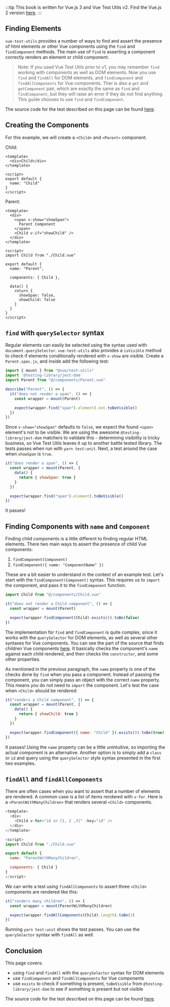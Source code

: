 :::tip This book is written for Vue.js 3 and Vue Test Utils v2.
Find the Vue.js 2 version [here](/).
:::

## Finding Elements

`vue-test-utils` provides a number of ways to find and assert the presence of html elements or other Vue components using the `find` and `findComponent` methods. The main use of `find` is asserting a component correctly renders an element or child component.

> Note: If you used Vue Test Utils prior to v1, you may remember `find` working with components as well as DOM elements. Now you use `find` and `findAll` for DOM elements, and `findComponent` and `findAllComponents` for Vue components. Ther is also a `get` and `getComponent` pair, which are exactly the same as `find` and `findComponent`, but they will raise an error if they do not find anything. This guide chooses to use `find` and `findComponent`.

The source code for the test described on this page can be found [here](https://github.com/lmiller1990/vue-testing-handbook/tree/master/demo-app/tests/unit/Parent.spec.js).

## Creating the Components

For this example, we will create a `<Child>` and `<Parent>` component.

Child: 

```vue
<template>
  <div>Child</div>
</template>

<script>
export default {
  name: "Child"
}
</script>
```

Parent:

```vue
<template>
  <div>
    <span v-show="showSpan">
      Parent Component
    </span>
    <Child v-if="showChild" />
  </div>
</template>

<script>
import Child from "./Child.vue"

export default {
  name: "Parent",

  components: { Child },

  data() {
    return {
      showSpan: false,
      showChild: false
    }
  }
}
</script>
```

## `find` with `querySelector` syntax

Regular elements can easily be selected using the syntax used with `document.querySelector`. `vue-test-utils` also provides a `isVisible` method to check if elements conditionally rendered with `v-show` are visible. Create a `Parent.spec.js`, and inside add the following test:

```js
import { mount } from "@vue/test-utils"
import '@testing-library/jest-dom'
import Parent from "@/components/Parent.vue"

describe("Parent", () => {
  it("does not render a span", () => {
    const wrapper = mount(Parent)

    expect(wrapper.find("span").element).not.toBeVisible()
  })
})
```

Since `v-show="showSpan"` defaults to `false`, we expect the found `<span>` element's not to be visible. We are using the awesome `@testing-library/jest-dom` matchers to validate this - determining visibility is tricky business, so Vue Test Utils leaves it up to another battle tested library. The tests passes when run with `yarn test:unit`. Next, a test around the case when `showSpan` is `true`.

```js
it("does render a span", () => {
  const wrapper = mount(Parent, {
    data() {
      return { showSpan: true }
    }
  })

  expect(wrapper.find("span").element).toBeVisible()
})
```

It passes!

## Finding Components with `name` and `Component`

Finding child components is a little different to finding regular HTML elements. There two main ways to assert the presence of child Vue components:

1. `findComponent(Component)`
2. `findComponent({ name: "ComponentName" })`

These are a bit easier to understand in the context of an example test. Let's start with the `findComponent(Component)` syntax. This requires us to `import` the component, and pass it to the `findComponent` function.

```js
import Child from "@/components/Child.vue"

it("does not render a Child component", () => {
  const wrapper = mount(Parent)

  expect(wrapper.findComponent(Child).exists()).toBe(false)
})
```

The implementation for `find` and `findComponent` is quite complex, since it works with the `querySelector` for DOM elements, as well as several other syntaxes for Vue components. You can see the part of the source that finds children Vue components [here](https://github.com/vuejs/vue-test-utils/blob/dev/packages/test-utils/src/find.js). It basically checks the component's `name` against each child rendered, and then checks the `constructor`, and some other properties. 

As mentioned in the previous paragraph, the `name` property is one of the checks done by `find` when you pass a component. Instead of passing the component, you can simply pass an object with the correct `name` property. This means you do not need to `import` the component. Let's test the case when `<Child>` should be rendered:

```js
it("renders a Child component", () => {
  const wrapper = mount(Parent, {
    data() {
      return { showChild: true }
    }
  })

  expect(wrapper.findComponent({ name: "Child" }).exists()).toBe(true)
})
```

It passes! Using the `name` property can be a little unintuitive, so importing the actual component is an alternative. Another option is to simply add a `class` or `id` and query using the `querySelector` style syntax presented in the first two examples.

## `findAll` and `findAllComponents`

There are often cases when you want to assert that a number of elements are rendered. A common case is a list of items rendered with `v-for`. Here is a `<ParentWithManyChildren>` that renders several `<Child>` components.

```js
<template>
  <div>
    <Child v-for="id in [1, 2 ,3]" :key="id" />
  </div>
</template>

<script>
import Child from "./Child.vue"

export default {
  name: "ParentWithManyChildren",

  components: { Child }
}
</script>
```

We can write a test using `findAllComponents` to assert three `<Child>` components are rendered like this:

```js
it("renders many children", () => {
  const wrapper = mount(ParentWithManyChildren)

  expect(wrapper.findAllComponents(Child).length).toBe(3)
})
```

Running `yarn test:unit` shows the test passes. You can use the `querySelector` syntax with `findAll` as well.

## Conclusion

This page covers:

- using `find` and `findAll` with the `querySelector` syntax for DOM elements
- use `findComponent` and `findAllComponents` for Vue components
- use `exists` to check if something is present, `toBeVisible` from `@testing-library/jest-dom` to see if something is present but not visible 

The source code for the test described on this page can be found [here](https://github.com/lmiller1990/vue-testing-handbook/tree/master/demo-app/tests/unit/Parent.spec.js).

